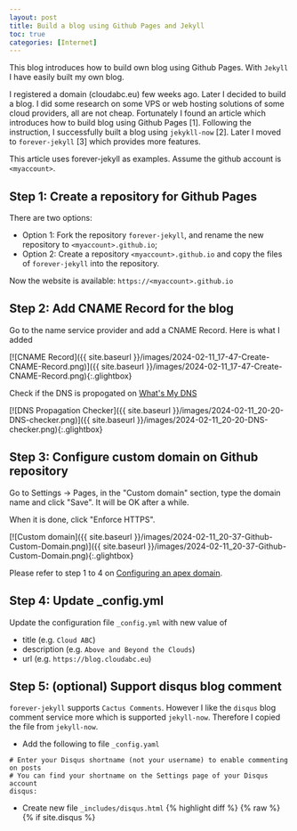 ```yaml
---
layout: post
title: Build a blog using Github Pages and Jekyll
toc: true
categories: [Internet]
---
```


This blog introduces how to build own blog using Github Pages. With `Jekyll` I have easily built my own blog.

<!--more-->

I registered a domain (cloudabc.eu) few weeks ago. Later I decided to build a blog. I did some research on some VPS or web hosting solutions of some cloud providers, all are not cheap. Fortunately I found an article which introduces how to build blog using Github Pages [1]. Following the instruction, I successfully built a blog using `jekykll-now` [2]. Later I moved to `forever-jekyll` [3] which provides more features.

This article uses forever-jekyll as examples. Assume the github account is `<myaccount>`.

## Step 1: Create a repository for Github Pages

There are two options:
- Option 1: Fork the repository `forever-jekyll`, and rename the new repository to `<myaccount>.github.io`;
- Option 2: Create a repository `<myaccount>.github.io` and copy the files of `forever-jekyll` into the repository.

Now the website is available: `https://<myaccount>.github.io`

## Step 2: Add CNAME Record for the blog

Go to the name service provider and add a CNAME Record. Here is what I added

[![CNAME Record]({{ site.baseurl }}/images/2024-02-11_17-47-Create-CNAME-Record.png)]({{ site.baseurl }}/images/2024-02-11_17-47-Create-CNAME-Record.png){:.glightbox}

Check if the DNS is propogated on [What's My DNS](https://www.whatsmydns.net/)

[![DNS Propagation Checker]({{ site.baseurl }}/images/2024-02-11_20-20-DNS-checker.png)]({{ site.baseurl }}/images/2024-02-11_20-20-DNS-checker.png){:.glightbox}


## Step 3: Configure custom domain on Github repository

Go to Settings -> Pages, in the "Custom domain" section, type the domain name and click "Save". It will be OK after a while.

When it is done, click "Enforce HTTPS".

[![Custom domain]({{ site.baseurl }}/images/2024-02-11_20-37-Github-Custom-Domain.png)]({{ site.baseurl }}/images/2024-02-11_20-37-Github-Custom-Domain.png){:.glightbox}

Please refer to step 1 to 4 on [Configuring an apex domain](https://docs.github.com/en/pages/configuring-a-custom-domain-for-your-github-pages-site/managing-a-custom-domain-for-your-github-pages-site).

## Step 4: Update _config.yml

Update the configuration file `_config.yml` with new value of
- title         (e.g. `Cloud ABC`)
- description   (e.g. `Above and Beyond the Clouds`)
- url           (e.g. `https://blog.cloudabc.eu`)

## Step 5: (optional) Support disqus blog comment

`forever-jekyll` supports `Cactus Comments`. However I like the `disqus` blog comment service more which is supported `jekyll-now`. Therefore I copied the file from `jekyll-now`.

- Add the following to file `_config.yaml`
```
# Enter your Disqus shortname (not your username) to enable commenting on posts
# You can find your shortname on the Settings page of your Disqus account
disqus:
```

- Create new file `_includes/disqus.html`
{% highlight diff %}
{% raw %}
{% if site.disqus %}
<div class="comments">
	<div id="disqus_thread"></div>
	<script type="text/javascript">

	    var disqus_shortname = '{{ site.disqus }}';

	    (function() {
	        var dsq = document.createElement('script'); dsq.type = 'text/javascript'; dsq.async = true;
	        dsq.src = '//' + disqus_shortname + '.disqus.com/embed.js';
	        (document.getElementsByTagName('head')[0] || document.getElementsByTagName('body')[0]).appendChild(dsq);
	    })();

	</script>
	<noscript>Please enable JavaScript to view the <a href="http://disqus.com/?ref_noscript">comments powered by Disqus.</a></noscript>
</div>
{% endif %}
{% endraw %}
{% endhighlight %}

You can find it at [disqus.html](https://github.com/barryclark/jekyll-now/blob/master/_includes/disqus.html)

- Add to file `_layouts/post.html`
{% highlight diff %}
{% raw %}
    {% include post-nav.html %}
  </div>
+
+ {% include disqus.html %}
</article>
{% endraw %}
{% endhighlight %}


## Step 6: Create a POST

To create a POST, create a file in `_posts` folder with filename in format `YEAR-MONTH-DAY-title.md`

Here is an example (file: `_posts/2024-02-10-Happy-Chinese-new-year.md`)
```
---
layout: post
title: Happy Chinese New Year
categories: [personal]
---

the Year of Dragon !

<!--more-->

Next: 29 January 2025, the Year of the Snake.
```

You can find more instructions on [forever-jekyll](https://forever-jekyll.github.io/) and [forever-jekyll.github.io/tree/main/_posts](https://github.com/forever-jekyll/forever-jekyll.github.io/tree/main/_posts)

## Step 7: (optional) Test posts locally

To test blog locally, install gem plug-ins. Here are the commands run on Ubuntu 22.04

```
sudo apt install ruby-rubygems ruby-dev
sudo gem install github-pages
# Do NOT forget: Add `gem "kramdown-parser-gfm"` to Gemfile
jekyll serve
# If it does not work, run `sudo bundle update`
# Access http://localhost:4000/
```

## References

- [1] https://www.smashingmagazine.com/2014/08/build-blog-jekyll-github-pages/ 
- [2] https://github.com/barryclark/jekyll-now
- [3] https://github.com/forever-jekyll/forever-jekyll

